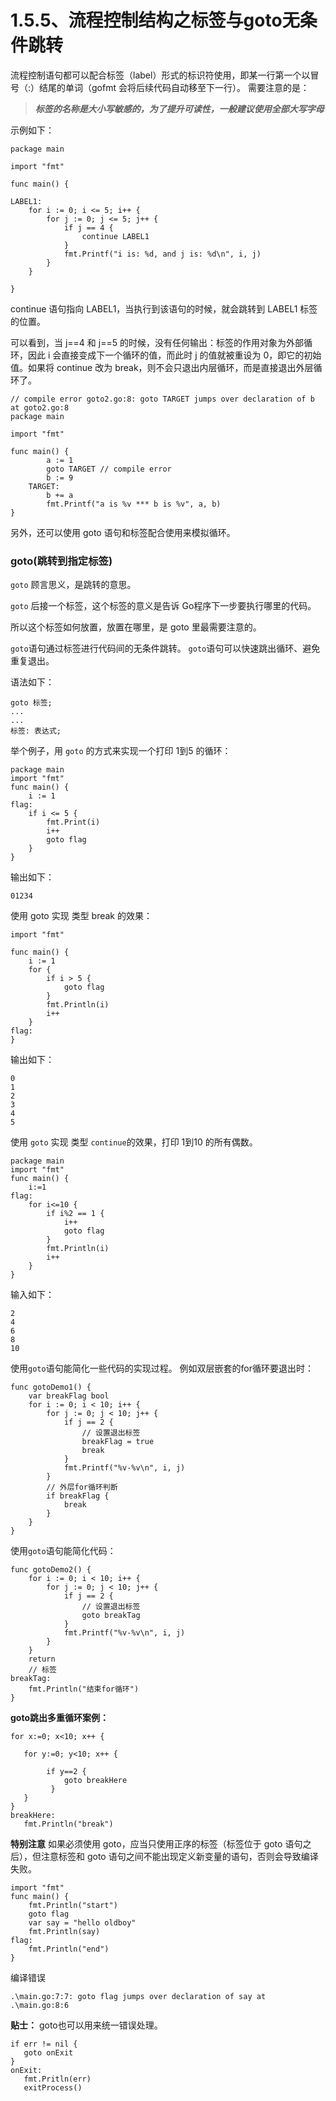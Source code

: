# 1.5.5、流程控制结构之标签与goto无条件跳转

流程控制语句都可以配合标签（label）形式的标识符使用，即某一行第一个以冒号（:）结尾的单词（gofmt 会将后续代码自动移至下一行）。
需要注意的是：

>  _**标签的名称是大小写敏感的，为了提升可读性，一般建议使用全部大写字母**_

示例如下：
```
package main

import "fmt"

func main() {

LABEL1:
	for i := 0; i <= 5; i++ {
		for j := 0; j <= 5; j++ {
			if j == 4 {
				continue LABEL1
			}
			fmt.Printf("i is: %d, and j is: %d\n", i, j)
		}
	}

}
```

continue 语句指向 LABEL1，当执行到该语句的时候，就会跳转到 LABEL1 标签的位置。

可以看到，当 j==4 和 j==5 的时候，没有任何输出：标签的作用对象为外部循环，因此 i 会直接变成下一个循环的值，而此时 j 的值就被重设为 0，即它的初始值。如果将 continue 改为 break，则不会只退出内层循环，而是直接退出外层循环了。

```
// compile error goto2.go:8: goto TARGET jumps over declaration of b at goto2.go:8
package main

import "fmt"

func main() {
		a := 1
		goto TARGET // compile error
		b := 9
	TARGET:  
		b += a
		fmt.Printf("a is %v *** b is %v", a, b)
}
```


另外，还可以使用 goto 语句和标签配合使用来模拟循环。

### goto(跳转到指定标签)

`goto` 顾言思义，是跳转的意思。

`goto` 后接一个标签，这个标签的意义是告诉 Go程序下一步要执行哪里的代码。

所以这个标签如何放置，放置在哪里，是 goto 里最需要注意的。

`goto`语句通过标签进行代码间的无条件跳转。
`goto`语句可以快速跳出循环、避免重复退出。

语法如下：
```
goto 标签;
...
...
标签: 表达式;
```
举个例子，用 `goto` 的方式来实现一个打印 1到5 的循环：
```
package main
import "fmt"
func main() {
    i := 1
flag:
    if i <= 5 {
        fmt.Print(i)
        i++
        goto flag
    }
}
```

输出如下：
```
01234
```

使用 goto 实现 类型 break 的效果：
```
import "fmt"

func main() {
    i := 1
    for {
        if i > 5 {
            goto flag
        }
        fmt.Println(i)
        i++
    }
flag:
}
```

输出如下：
```
0
1
2
3
4
5
```

使用 `goto` 实现 类型 `continue`的效果，打印 1到10 的所有偶数。
```
package main
import "fmt"
func main() {
	i:=1
flag:
	for i<=10 {
		if i%2 == 1 {
			i++
			goto flag
		}
		fmt.Println(i)
		i++
	}
}
```
输入如下：
```
2
4
6
8
10
```


使用`goto`语句能简化一些代码的实现过程。 例如双层嵌套的for循环要退出时：

```
func gotoDemo1() {
	var breakFlag bool
	for i := 0; i < 10; i++ {
		for j := 0; j < 10; j++ {
			if j == 2 {
				// 设置退出标签
				breakFlag = true
				break
			}
			fmt.Printf("%v-%v\n", i, j)
		}
		// 外层for循环判断
		if breakFlag {
			break
		}
	}
}
```

使用`goto`语句能简化代码：

```
func gotoDemo2() {
	for i := 0; i < 10; i++ {
		for j := 0; j < 10; j++ {
			if j == 2 {
				// 设置退出标签
				goto breakTag
			}
			fmt.Printf("%v-%v\n", i, j)
		}
	}
	return
	// 标签
breakTag:
	fmt.Println("结束for循环")
}
```

**goto跳出多重循环案例：**
```
for x:=0; x<10; x++ {

   for y:=0; y<10; x++ {

        if y==2 {
            goto breakHere
         }
   }
}
breakHere:
   fmt.Println("break")
```

**特别注意** 
如果必须使用 goto，应当只使用正序的标签（标签位于 goto 语句之后），但注意标签和 goto 语句之间不能出现定义新变量的语句，否则会导致编译失败。


```
import "fmt"
func main() {
    fmt.Println("start")
    goto flag
    var say = "hello oldboy"
    fmt.Println(say)
flag:
    fmt.Println("end")
}
```

编译错误
```
.\main.go:7:7: goto flag jumps over declaration of say at .\main.go:8:6
```

**贴士：**  goto也可以用来统一错误处理。
```
if err != nil {
   goto onExit
}
onExit:
   fmt.Pritln(err)
   exitProcess()
```